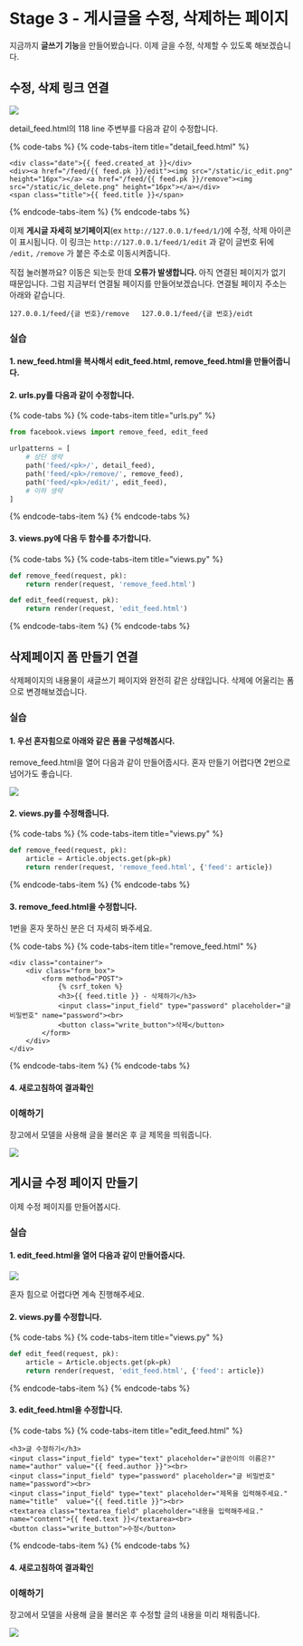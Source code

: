 # Stage 3 - 게시글을 수정, 삭제하는 페이지

지금까지 **글쓰기 기능**을 만들어봤습니다. 이제 글을 수정, 삭제할 수 있도록 해보겠습니다.

## 수정, 삭제 링크 연결

![](../.gitbook/assets/image%20%28106%29.png)

detail\_feed.html의 118 line 주변부를 다음과 같이 수정합니다.

{% code-tabs %}
{% code-tabs-item title="detail\_feed.html" %}
```markup
<div class="date">{{ feed.created_at }}</div>
<div><a href="/feed/{{ feed.pk }}/edit"><img src="/static/ic_edit.png" height="16px"></a> <a href="/feed/{{ feed.pk }}/remove"><img src="/static/ic_delete.png" height="16px"></a></div>
<span class="title">{{ feed.title }}</span>
```
{% endcode-tabs-item %}
{% endcode-tabs %}

 이제 **게시글 자세히 보기페이지**\(ex `http://127.0.0.1/feed/1/`\)에 수정, 삭제 아이콘이 표시됩니다. 이 링크는 `http://127.0.0.1/feed/1/edit` 과 같이 글번호 뒤에 `/edit,` `/remove` 가 붙은 주소로 이동시켜줍니다.

직접 눌러볼까요? 이동은 되는듯 한데 **오류가 발생합니다.** 아직 연결된 페이지가 없기 때문입니다. 그럼 지금부터 연결될 페이지를 만들어보겠습니다. 연결될 페이지 주소는 아래와 같습니다.

`127.0.0.1/feed/{글 번호}/remove  
127.0.0.1/feed/{글 번호}/eidt`

### 실습 

#### 1. new\_feed.html을 복사해서 edit\_feed.html, remove\_feed.html을 만들어줍니다.

#### 2. urls.py를 다음과 같이 수정합니다.

{% code-tabs %}
{% code-tabs-item title="urls.py" %}
```python
from facebook.views import remove_feed, edit_feed

urlpatterns = [
    # 상단 생략
    path('feed/<pk>/', detail_feed),
    path('feed/<pk>/remove/', remove_feed),
    path('feed/<pk>/edit/', edit_feed),
    # 이하 생략
]
```
{% endcode-tabs-item %}
{% endcode-tabs %}

#### 3.  views.py에 다음 두 함수를 추가합니다.

{% code-tabs %}
{% code-tabs-item title="views.py" %}
```python
def remove_feed(request, pk):
    return render(request, 'remove_feed.html')

def edit_feed(request, pk):
    return render(request, 'edit_feed.html')
```
{% endcode-tabs-item %}
{% endcode-tabs %}

## 삭제페이지 폼 만들기 연결

삭제페이지의 내용물이 새글쓰기 페이지와 완전히 같은 상태입니다. 삭제에 어울리는 폼으로 변경해보겠습니다.

### 실습

#### 1. 우선 혼자힘으로 아래와 같은 폼을 구성해봅시다.

remove\_feed.html을 열어 다음과 같이 만들어줍시다. 혼자 만들기 어렵다면 2번으로 넘어가도 좋습니다.

![](../.gitbook/assets/image%20%28217%29.png)

#### 2. views.py를 수정해줍니다.

{% code-tabs %}
{% code-tabs-item title="views.py" %}
```python
def remove_feed(request, pk):
    article = Article.objects.get(pk=pk)
    return render(request, 'remove_feed.html', {'feed': article})
```
{% endcode-tabs-item %}
{% endcode-tabs %}

####  3. remove\_feed.html을 수정합니다.

1번을 혼자 못하신 분은 더 자세히 봐주세요.

{% code-tabs %}
{% code-tabs-item title="remove\_feed.html" %}
```markup
<div class="container">
    <div class="form_box">
        <form method="POST">
            {% csrf_token %}
            <h3>{{ feed.title }} - 삭제하기</h3>
            <input class="input_field" type="password" placeholder="글 비밀번호" name="password"><br>
            <button class="write_button">삭제</button>
        </form>
    </div>
</div>
```
{% endcode-tabs-item %}
{% endcode-tabs %}

####  4. 새로고침하여 결과확인

### 이해하기

장고에서 모델을 사용해 글을 불러온 후 글 제목을 띄워줍니다.

![](../.gitbook/assets/image%20%28162%29.png)

## 게시글 수정 페이지 만들기

이제 수정 페이지를 만들어봅시다.

### 실습

#### 1. edit\_feed.html을 열어 다음과 같이 만들어줍시다.

![](../.gitbook/assets/image%20%28155%29.png)

혼자 힘으로 어렵다면 계속 진행해주세요.

#### 2. views.py를 수정합니다.

{% code-tabs %}
{% code-tabs-item title="views.py" %}
```python
def edit_feed(request, pk):
    article = Article.objects.get(pk=pk)
    return render(request, 'edit_feed.html', {'feed': article})
```
{% endcode-tabs-item %}
{% endcode-tabs %}

####  3. edit\_feed.html을 수정합니다.

{% code-tabs %}
{% code-tabs-item title="edit\_feed.html" %}
```markup
<h3>글 수정하기</h3>
<input class="input_field" type="text" placeholder="글쓴이의 이름은?" name="author" value="{{ feed.author }}"><br>
<input class="input_field" type="password" placeholder="글 비밀번호" name="password"><br>
<input class="input_field" type="text" placeholder="제목을 입력해주세요." name="title"  value="{{ feed.title }}"><br>
<textarea class="textarea_field" placeholder="내용을 입력해주세요." name="content">{{ feed.text }}</textarea><br>
<button class="write_button">수정</button>
```
{% endcode-tabs-item %}
{% endcode-tabs %}

#### 4.  새로고침하여 결과확인

### 이해하기

장고에서 모델을 사용해 글을 불러온 후 수정할 글의 내용을 미리 채워줍니다.

![](../.gitbook/assets/image%20%2899%29.png)



